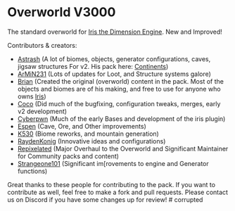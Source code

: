 # Overworld V3000
The standard overworld for [Iris the Dimension Engine](https://www.spigotmc.org/resources/iris-world-gen-the-dimension-engine.84586/). New and Improved!


Contributors & creators:
- [Astrash](https://github.com/Astrashh) (A lot of biomes, objects, generator configurations, caves, jigsaw structures For v2. His pack here: [Continents](https://github.com/Astrashh/Continents))
- [ArMiN231](https://github.com/Armin231) (Lots of updates for Loot, and Structure systems galore)
- [Brian](https://github.com/NextdoorPsycho) (Created the original (overworld) content in the pack. Most of the objects and biomes are of his making, and free to use for anyone who owns [Iris](https://www.spigotmc.org/resources/iris-world-gen-the-dimension-engine.84586/))
- [Coco](https://github.com/CocoTheOwner/) (Did much of the bugfixing, configuration tweaks, merges, early v2 development)
- [Cyberpwn](https://github.com/cyberpwnn) (Much of the early Bases and development of the iris plugin)
- [Espen](https://github.com/espen96) (Cave, Ore, and Other improvements)
- [K530](https://github.com/K530-hub) (Biome reworks, and mountain generation)
- [RaydenKonig](https://github.com/RaydenKonig) (Innovative ideas and configurations)
- [Repixelated](https://github.com/RePixelatedMC) (Major Overhaul to the Overworld and Significant Maintainer for Community packs and content)
- [Strangeone101](https://github.com/StrangeOne101) (Significant im[rovements to engine and Generator functions)


Great thanks to these people for contributing to the pack.
If you want to contribute as well, feel free to make a fork and pull requests.
Please contact us on Discord if you have some changes up for review!
#   c o r r u p t e d  
 